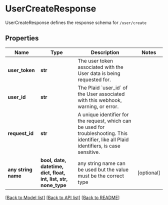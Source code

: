 # UserCreateResponse

UserCreateResponse defines the response schema for `/user/create`

## Properties
Name | Type | Description | Notes
------------ | ------------- | ------------- | -------------
**user_token** | **str** | The user token associated with the User data is being requested for. | 
**user_id** | **str** | The Plaid &#x60;user_id&#x60; of the User associated with this webhook, warning, or error. | 
**request_id** | **str** | A unique identifier for the request, which can be used for troubleshooting. This identifier, like all Plaid identifiers, is case sensitive. | 
**any string name** | **bool, date, datetime, dict, float, int, list, str, none_type** | any string name can be used but the value must be the correct type | [optional]

[[Back to Model list]](../README.md#documentation-for-models) [[Back to API list]](../README.md#documentation-for-api-endpoints) [[Back to README]](../README.md)


